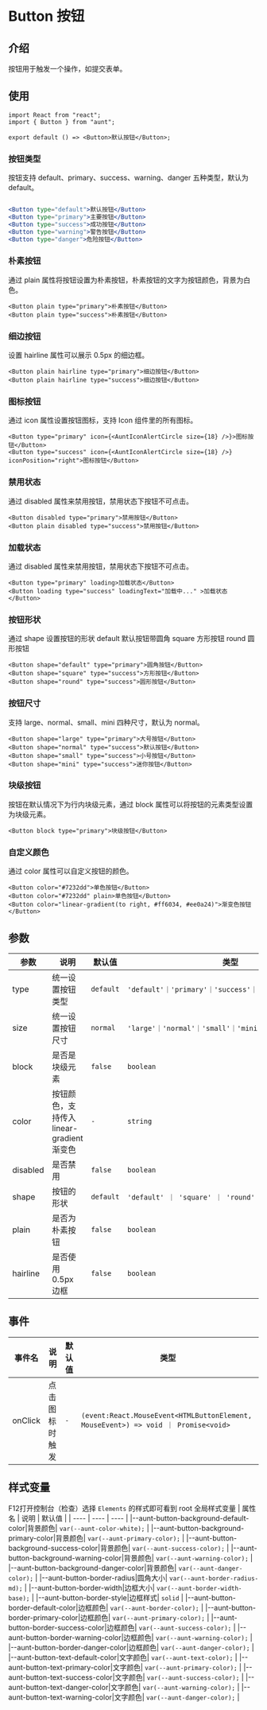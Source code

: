 # Button 按钮

## 介绍
按钮用于触发一个操作，如提交表单。
## 使用

```tsx
import React from "react";
import { Button } from "aunt";

export default () => <Button>默认按钮</Button>;
```

### 按钮类型
按钮支持 default、primary、success、warning、danger 五种类型，默认为 default。
```jsx

<Button type="default">默认按钮</Button>
<Button type="primary">主要按钮</Button>
<Button type="success">成功按钮</Button>
<Button type="warning">警告按钮</Button>
<Button type="danger">危险按钮</Button>

```

### 朴素按钮
通过 plain 属性将按钮设置为朴素按钮，朴素按钮的文字为按钮颜色，背景为白色。

```tsx
<Button plain type="primary">朴素按钮</Button>
<Button plain type="success">朴素按钮</Button>
```

### 细边按钮
设置 hairline 属性可以展示 0.5px 的细边框。

```tsx
<Button plain hairline type="primary">细边按钮</Button>
<Button plain hairline type="success">细边按钮</Button>
```

### 图标按钮
通过 icon 属性设置按钮图标，支持 Icon 组件里的所有图标。

```tsx
<Button type="primary" icon={<AuntIconAlertCircle size={18} />}>图标按钮</Button>
<Button type="success" icon={<AuntIconAlertCircle size={18} />} iconPosition="right">图标按钮</Button>
```

### 禁用状态
通过 disabled 属性来禁用按钮，禁用状态下按钮不可点击。

```tsx
<Button disabled type="primary">禁用按钮</Button>
<Button plain disabled type="success">禁用按钮</Button>
```


### 加载状态
通过 disabled 属性来禁用按钮，禁用状态下按钮不可点击。

```tsx
<Button type="primary" loading>加载状态</Button>
<Button loading type="success" loadingText="加载中..." >加载状态</Button>
```

### 按钮形状
通过 shape 设置按钮的形状 default 默认按钮带圆角 square 方形按钮 round 圆形按钮

```tsx
<Button shape="default" type="primary">圆角按钮</Button>
<Button shape="square" type="success">方形按钮</Button>
<Button shape="round" type="success">圆形按钮</Button>
```

### 按钮尺寸
支持 large、normal、small、mini 四种尺寸，默认为 normal。

```tsx
<Button shape="large" type="primary">大号按钮</Button>
<Button shape="normal" type="success">默认按钮</Button>
<Button shape="small" type="success">小号按钮</Button>
<Button shape="mini" type="success">迷你按钮</Button>
```
### 块级按钮
按钮在默认情况下为行内块级元素，通过 block 属性可以将按钮的元素类型设置为块级元素。

```tsx
<Button block type="primary">块级按钮</Button>
```
### 自定义颜色
通过 color 属性可以自定义按钮的颜色。
```tsx
<Button color="#7232dd">单色按钮</Button>
<Button color="#7232dd" plain>单色按钮</Button>
<Button color="linear-gradient(to right, #ff6034, #ee0a24)">渐变色按钮</Button>
```

## 参数

| 参数 | 说明 | 默认值 | 类型 |
| ---- | ---- | ---- | ------ |
| type |   统一设置按钮类型   |   `default`   |    `'default'｜'primary'｜'success'｜'warning'｜'danger'`    |
| size | 统一设置按钮尺寸 | `normal` |  ` 'large'｜'normal'｜'small'｜'mini' `  |
| block | 是否是块级元素 | `false`  | `boolean` |  
| color | 按钮颜色，支持传入 linear-gradient 渐变色 |  `-`   | `string`  |
| disabled | 是否禁用 |  `false`  | `boolean` |
| shape | 按钮的形状 | `default` | `'default' ｜ 'square' ｜ 'round'` |
| plain | 是否为朴素按钮 |  `false`  | `boolean` |
| hairline | 是否使用 0.5px 边框	 |  `false`  | `boolean` |

## 事件
| 事件名 | 说明 | 默认值 | 类型 |
| ---- | ---- | ---- | ------ |
|onClick|点击图标时触发| `-` | `(event:React.MouseEvent<HTMLButtonElement, MouseEvent>) => void ｜ Promise<void> ` |

## 样式变量
F12打开控制台（检查）选择 `Elements` 的样式即可看到 root 全局样式变量 
| 属性名 | 说明 | 默认值 |
| ---- | ---- | ---- |
|--aunt-button-background-default-color|背景颜色| `var(--aunt-color-white);` |
|--aunt-button-background-primary-color|背景颜色| `var(--aunt-primary-color);` |
|--aunt-button-background-success-color|背景颜色| `var(--aunt-success-color);` |
|--aunt-button-background-warning-color|背景颜色| `var(--aunt-warning-color);` |
|--aunt-button-background-danger-color|背景颜色| `var(--aunt-danger-color);` |
|--aunt-button-border-radius|圆角大小| `var(--aunt-border-radius-md);` |
|--aunt-button-border-width|边框大小| `var(--aunt-border-width-base);` |
|--aunt-button-border-style|边框样式| `solid` |
|--aunt-button-border-default-color|边框颜色| `var(--aunt-border-color);` |
|--aunt-button-border-primary-color|边框颜色| `var(--aunt-primary-color);` |
|--aunt-button-border-success-color|边框颜色| `var(--aunt-success-color);` |
|--aunt-button-border-warning-color|边框颜色| `var(--aunt-warning-color);` |
|--aunt-button-border-danger-color|边框颜色| `var(--aunt-danger-color);` |
|--aunt-button-text-default-color|文字颜色| `var(--aunt-text-color);` |
|--aunt-button-text-primary-color|文字颜色| `var(--aunt-primary-color);` |
|--aunt-button-text-success-color|文字颜色| `var(--aunt-success-color);` |
|--aunt-button-text-danger-color|文字颜色| `var(--aunt-warning-color);` |
|--aunt-button-text-warning-color|文字颜色| `var(--aunt-danger-color);` |


<code hidden="hidden" src="./demos/demo.tsx"></code>